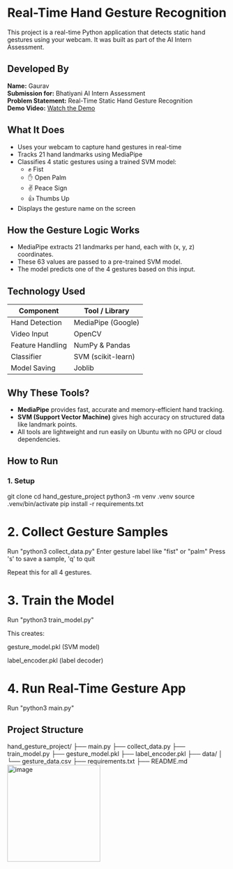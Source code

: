 # Real-Time Hand Gesture Recognition

This project is a real-time Python application that detects static hand gestures using your webcam. It was built as part of the AI Intern Assessment.


## Developed By

**Name:** Gaurav  
**Submission for:** Bhatiyani AI Intern Assessment  
**Problem Statement:** Real-Time Static Hand Gesture Recognition  
**Demo Video:** [Watch the Demo](https://www.loom.com/share/167cca00757a4df8b60aaf423a5e3213?sid=9b80489c-c289-4e23-a01d-e682dfbd0e25)


## What It Does

- Uses your webcam to capture hand gestures in real-time
- Tracks 21 hand landmarks using MediaPipe
- Classifies 4 static gestures using a trained SVM model:
  - ✊ Fist
  - ✋ Open Palm
  - ✌ Peace Sign
  - 👍 Thumbs Up
- Displays the gesture name on the screen

## How the Gesture Logic Works
- MediaPipe extracts 21 landmarks per hand, each with (x, y, z) coordinates.
- These 63 values are passed to a pre-trained SVM model.
- The model predicts one of the 4 gestures based on this input.

## Technology Used

| Component        | Tool / Library      |
|------------------|---------------------|
| Hand Detection   | MediaPipe (Google)  |
| Video Input      | OpenCV              |
| Feature Handling | NumPy & Pandas      |
| Classifier       | SVM (scikit-learn)  |
| Model Saving     | Joblib              |


## Why These Tools?

- **MediaPipe** provides fast, accurate and memory-efficient hand tracking.
- **SVM (Support Vector Machine)** gives high accuracy on structured data like landmark points.
- All tools are lightweight and run easily on Ubuntu with no GPU or cloud dependencies.


## How to Run

### 1. Setup

git clone <your-repo-link>
cd hand_gesture_project
python3 -m venv .venv
source .venv/bin/activate
pip install -r requirements.txt


# 2. Collect Gesture Samples

Run "python3 collect_data.py"
Enter gesture label like "fist" or "palm"
Press 's' to save a sample, 'q' to quit

Repeat this for all 4 gestures.

# 3. Train the Model
Run "python3 train_model.py"

This creates:

gesture_model.pkl (SVM model)

label_encoder.pkl (label decoder)

# 4. Run Real-Time Gesture App
Run "python3 main.py"

## Project Structure

hand_gesture_project/
├── main.py
├── collect_data.py
├── train_model.py
├── gesture_model.pkl
├── label_encoder.pkl
├── data/
│   └── gesture_data.csv
├── requirements.txt
├── README.md
<img width="213" height="222" alt="image" src="https://github.com/user-attachments/assets/872ff682-3c94-4081-b167-0c25e34b0fe6" />
